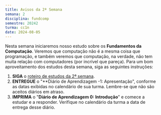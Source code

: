 ```yaml
---
title: Avisos da 2ª Semana
semana: 2
disciplina: fundcomp
semestre: 20242
turma: cc1n
date: 2024-08-05
---
```


Nesta semana iniciaremos nosso estudo sobre os **Fundamentos da Computação**.
Veremos que computação não é a mesma coisa que programação, e também veremos
que computação, na verdade, não tem muita relação com computadores (por
incrível que pareça). Para um bom aproveitamento dos estudos desta semana,
siga as seguintes instruções:

1. **SIGA** o [roteiro de estudos da 2ª
   semana](/disciplinas/fundamentos_computacao/estudo/#re2sem).
1. **ENTREGUE** o "**Diário de Aprendizagem -1: Apresentação", conforme as
   datas exibidas no calendário de sua turma. Lembre-se que não são aceitos
   diários em atraso.
1. **IMPRIMA** o "**Diário de Aprendizagem 0: Introdução**" e comece a
   estudar e a responder. Verifique no calendário da turma a data de entrega
   desse diário.

